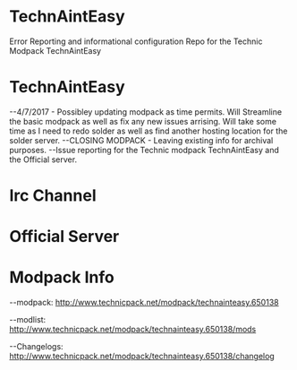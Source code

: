 # TechnAintEasy
Error Reporting and informational configuration Repo for the Technic Modpack TechnAintEasy
# TechnAintEasy
--4/7/2017 - Possibley updating modpack as time permits.  Will Streamline the basic modpack as well as fix any new issues arrising.  Will take some time as I need to redo solder as well as find another hosting location for the solder server.
--CLOSING MODPACK - Leaving existing info for archival purposes.
--Issue reporting for the Technic modpack TechnAintEasy and the Official server.

# Irc Channel 

# Official Server


# Modpack Info
--modpack:    http://www.technicpack.net/modpack/technainteasy.650138

--modlist:    http://www.technicpack.net/modpack/technainteasy.650138/mods

--Changelogs: http://www.technicpack.net/modpack/technainteasy.650138/changelog
